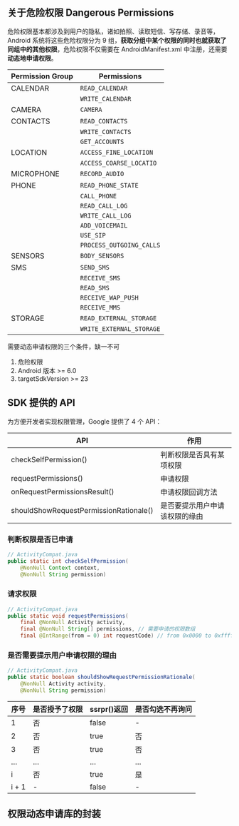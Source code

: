 ## 关于危险权限 Dangerous Permissions

危险权限基本都涉及到用户的隐私，诸如拍照、读取短信、写存储、录音等，Android 系统将这些危险权限分为 9 组，**获取分组中某个权限的同时也就获取了同组中的其他权限**，危险权限不仅需要在 AndroidManifest.xml 中注册，还需要**动态地申请权限**。

| Permission Group | Permissions
| ---------------- | -------------
| CALENDAR         | `READ_CALENDAR`
|                  | `WRITE_CALENDAR`
| CAMERA           | `CAMERA`
| CONTACTS         | `READ_CONTACTS`
|                  | `WRITE_CONTACTS` 
|                  | `GET_ACCOUNTS`
| LOCATION         | `ACCESS_FINE_LOCATION`
|                  | `ACCESS_COARSE_LOCATIO`
| MICROPHONE       | `RECORD_AUDIO`
| PHONE            | `READ_PHONE_STATE`
|                  | `CALL_PHONE`
|                  | `READ_CALL_LOG`
|                  | `WRITE_CALL_LOG` 
|                  | `ADD_VOICEMAIL`
|                  | `USE_SIP`
|                  | `PROCESS_OUTGOING_CALLS`
| SENSORS          | `BODY_SENSORS`
| SMS              | `SEND_SMS`
|                  | `RECEIVE_SMS`
|                  | `READ_SMS`
|                  | `RECEIVE_WAP_PUSH`
|                  | `RECEIVE_MMS`
| STORAGE          | `READ_EXTERNAL_STORAGE`
|                  | `WRITE_EXTERNAL_STORAGE`

需要动态申请权限的三个条件，缺一不可
1. 危险权限
2. Android 版本 >= 6.0
3. targetSdkVersion >= 23

## SDK 提供的 API

为方便开发者实现权限管理，Google 提供了 4 个 API：

| API                                    | 作用
|----------------------------------------|---
| checkSelfPermission()                  | 判断权限是否具有某项权限
| requestPermissions()                   | 申请权限
| onRequestPermissionsResult()           | 申请权限回调方法
| shouldShowRequestPermissionRationale() | 是否要提示用户申请该权限的缘由

### 判断权限是否已申请
```java
// ActivityCompat.java
public static int checkSelfPermission(
    @NonNull Context context, 
    @NonNull String permission)
```

### 请求权限
```java
// ActivityCompat.java
public static void requestPermissions(
    final @NonNull Activity activity, 
    final @NonNull String[] permissions, // 需要申请的权限数组
    final @IntRange(from = 0) int requestCode) // from 0x0000 to 0xffff
```

### 是否需要提示用户申请权限的理由
```java
// ActivityCompat.java
public static boolean shouldShowRequestPermissionRationale(
    @NonNull Activity activity, 
    @NonNull String permission)
```

|序号|是否授予了权限|ssrpr()返回|是否勾选不再询问
|-------|----|-------|---
| 1     | 否 | false | -
| 2     | 否 | true  | 否
| 3     | 否 | true  | 否
| …     | …	 | …     | …
| i     | 否 | true  | 是
| i + 1 | -  | false | -

## 权限动态申请库的封装
